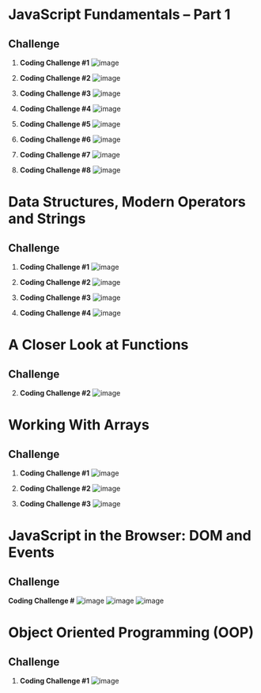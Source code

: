 # JavaScript Fundamentals – Part 1

## Challenge

1. **Coding Challenge #1**
   ![image](https://github.com/user-attachments/assets/e942cd00-5ee4-4463-abe4-ff49a411cf7e)

2. **Coding Challenge #2**
   ![image](https://github.com/user-attachments/assets/f7a1703c-2fd9-4d6b-ae84-f1e963a7a836)

3. **Coding Challenge #3**
   ![image](https://github.com/user-attachments/assets/46b25c90-e593-4591-8f2f-ef40422d3cac)

4. **Coding Challenge #4**
   ![image](https://github.com/user-attachments/assets/c9d6e452-c6df-42bb-b16e-468fc7cb8cb9)

5. **Coding Challenge #5**
   ![image](https://github.com/user-attachments/assets/dd896426-b1ee-4831-b134-870cd6b64a13)

6. **Coding Challenge #6**
   ![image](https://github.com/user-attachments/assets/d72e2bd7-b2c4-414b-8ec6-46448b9d6ad3)

7. **Coding Challenge #7**
   ![image](https://github.com/user-attachments/assets/85de55bc-fd20-486b-aaed-55658be2e8a4)

8. **Coding Challenge #8**
   ![image](https://github.com/user-attachments/assets/486250bb-fd95-4e42-a01f-cf30989525b9)

# Data Structures, Modern Operators and Strings

## Challenge

1. **Coding Challenge #1**
   ![image](https://github.com/user-attachments/assets/7b315fed-2c37-4fc3-a6c1-0807eecbfa98)

2. **Coding Challenge #2**
   ![image](https://github.com/user-attachments/assets/ea620dae-bb9e-4280-941c-4a0ae215b3d8)

3. **Coding Challenge #3**
   ![image](https://github.com/user-attachments/assets/5edfb952-d260-4b05-8204-ce3d0a35eaa6)

4. **Coding Challenge #4**
   ![image](https://github.com/user-attachments/assets/f136c10b-3e6e-42e4-8915-8066b2f3ac75)

# A Closer Look at Functions

## Challenge

2. **Coding Challenge #2**
   ![image](https://github.com/user-attachments/assets/ceab8996-3852-4e2c-a2eb-69e2b388e5dc)

# Working With Arrays

## Challenge

1. **Coding Challenge #1**
   ![image](https://github.com/user-attachments/assets/fe116044-d100-42db-bf07-9a1fb1c7b600)

2. **Coding Challenge #2**
   ![image](https://github.com/user-attachments/assets/d2f11268-2c72-444d-9c48-5ee13a11faed)

3. **Coding Challenge #3**
   ![image](https://github.com/user-attachments/assets/32a973e8-f76d-43b8-8b10-1d53d3ecd85b)

# JavaScript in the Browser: DOM and Events

## Challenge

**Coding Challenge #**
![image](https://github.com/user-attachments/assets/eb97de16-cf28-4bc7-bca0-71eefde62d50)
![image](https://github.com/user-attachments/assets/4f7075e3-b4ed-43ce-b1c5-6bec65b42bcb)
![image](https://github.com/user-attachments/assets/aa8c7586-9ff1-468a-8877-dd29506749a7)

# Object Oriented Programming (OOP) 

## Challenge

1. **Coding Challenge #1**
![image](https://github.com/user-attachments/assets/dbf01ea8-4565-4768-91f8-0ff023d897fd)
